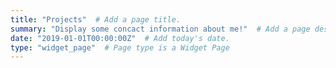 ```yaml
---
title: "Projects"  # Add a page title.
summary: "Display some concact information about me!"  # Add a page description.
date: "2019-01-01T00:00:00Z"  # Add today's date.
type: "widget_page"  # Page type is a Widget Page
---
```

